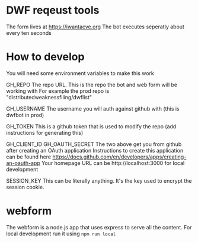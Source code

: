 # DWF reqeust tools

The form lives at https://iwantacve.org
The bot executes seperatly about every ten seconds

# How to develop

You will need some environment variables to make this work

GH_REPO
The repo URL. This is the repo the bot and web form will be working with
For example the prod repo is "distributedweaknessfiling/dwflist"

GH_USERNAME
The username you will auth against github with (this is dwfbot in prod)

GH_TOKEN
This is a github token that is used to modify the repo
(add instructions for generating this)

GH_CLIENT_ID
GH_OAUTH_SECRET
The two above get you from github after creating an OAuth application
Instructions to create this application can be found here
https://docs.github.com/en/developers/apps/creating-an-oauth-app
Your homepage URL can be http://localhost:3000 for local development


SESSION_KEY
This can be literally anything. It's the key used to encrypt the session
cookie.

# webform

The webform is a node.js app that uses express to serve all the content.
For local development run it using `npm run local`
